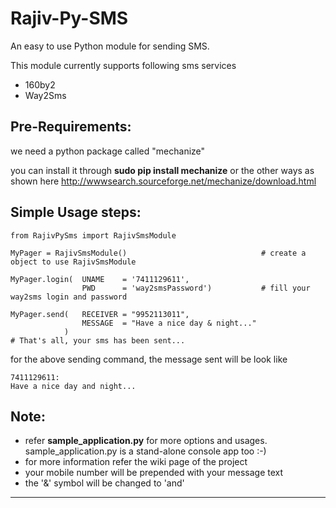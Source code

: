 Rajiv-Py-SMS
============

An easy to use Python module for sending SMS.

This module currently supports following sms services

- 160by2
- Way2Sms

Pre-Requirements:
-----------------
we need a python package called "mechanize"

you can install it through **sudo pip install mechanize** or the other ways as shown here http://wwwsearch.sourceforge.net/mechanize/download.html

Simple Usage steps:
-------------------
    from RajivPySms import RajivSmsModule
    
    MyPager = RajivSmsModule()                              # create a object to use RajivSmsModule
    
    MyPager.login(  UNAME    = '7411129611',
                    PWD      = 'way2smsPassword')           # fill your way2sms login and password
    
    MyPager.send(   RECEIVER = "9952113011", 
                    MESSAGE  = "Have a nice day & night..."
                )                                           
    # That's all, your sms has been sent...
    
for the above sending command, the message sent will be look like

    7411129611:
    Have a nice day and night...

Note:
-----
- refer **sample_application.py** for more options and usages. sample_application.py is a stand-alone console app too :-)
- for more information refer the wiki page of the project
- your mobile number will be prepended with your message text
- the '&' symbol will be changed to 'and'
- - -
